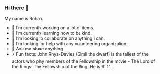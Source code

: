 ### Hi there 👋

<!--
**ardhanarishvara/ardhanarishvara** is a ✨ _special_ ✨ repository because its `README.md` (this file) appears on your GitHub profile.

Here are some ideas to get you started:

-->
My name is Rohan.
- 🔭 I’m currently working on a lot of items.
- 🌱 I’m currently learning how to be kind.
- 👯 I’m looking to collaborate on anything i can.
- 🤔 I’m looking for help with any volunteering organization.
- 💬 Ask me about anything
- ⚡ Fun facts: John Rhys-Davies (Gimli the dwarf) is the tallest of the actors who play members of the Fellowship in the movie - The Lord of the Rings: The Fellowship of the Ring. He is 6' 1".
<!-- - 📫 How to reach me: ...
- 😄 Pronouns: ... -->
